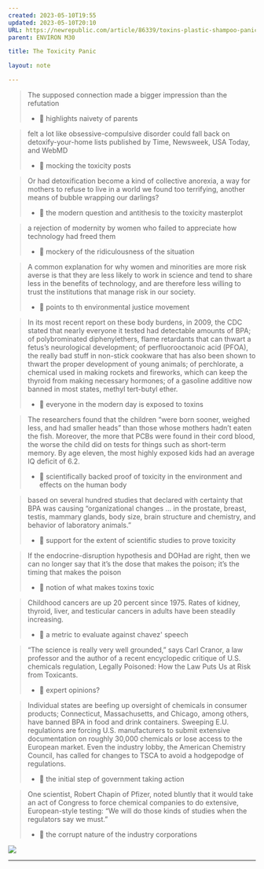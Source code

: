 ```yaml
---
created: 2023-05-10T19:55
updated: 2023-05-10T20:10
URL: https://newrepublic.com/article/86339/toxins-plastic-shampoo-panic
parent: ENVIRON M30

title: The Toxicity Panic

layout: note

---
```

> The supposed connection made a bigger impression than the refutation
> 
> - 📝 highlights naivety of parents

> felt a lot like obsessive-compulsive disorder could fall back on detoxify-your-home lists published by Time, Newsweek, USA Today, and WebMD
> 
> - 📝 mocking the toxicity posts

> Or had detoxification become a kind of collective anorexia, a way for mothers to refuse to live in a world we found too terrifying, another means of bubble wrapping our darlings?
> 
> - 📝 the modern question and antithesis to the toxicity masterplot

> a rejection of modernity by women who failed to appreciate how technology had freed them
> 
> - 📝 mockery of the ridiculousness of the situation

> A common explanation for why women and minorities are more risk averse is that they are less likely to work in science and tend to share less in the benefits of technology, and are therefore less willing to trust the institutions that manage risk in our society.
> 
> - 📝 points to th environmental justice movement

> In its most recent report on these body burdens, in 2009, the CDC stated that nearly everyone it tested had detectable amounts of BPA; of polybrominated diphenylethers, flame retardants that can thwart a fetus’s neurological development; of perfluorooctanoic acid (PFOA), the really bad stuff in non-stick cookware that has also been shown to thwart the proper development of young animals; of perchlorate, a chemical used in making rockets and fireworks, which can keep the thyroid from making necessary hormones; of a gasoline additive now banned in most states, methyl tert-butyl ether.
> 
> - 📝 everyone in the modern day is exposed to toxins

> The researchers found that the children “were born sooner, weighed less, and had smaller heads” than those whose mothers hadn’t eaten the fish. Moreover, the more that PCBs were found in their cord blood, the worse the child did on tests for things such as short-term memory. By age eleven, the most highly exposed kids had an average IQ deficit of 6.2.
> 
> - 📝 scientifically backed proof of toxicity in the environment and effects on the human body

> based on several hundred studies that declared with certainty that BPA was causing “organizational changes ... in the prostate, breast, testis, mammary glands, body size, brain structure and chemistry, and behavior of laboratory animals.”
> 
> - 📝 support for the extent of scientific studies to prove toxicity

> If the endocrine-disruption hypothesis and DOHad are right, then we can no longer say that it’s the dose that makes the poison; it’s the timing that makes the poison
> 
> - 📝 notion of what makes toxins toxic

> Childhood cancers are up 20 percent since 1975. Rates of kidney, thyroid, liver, and testicular cancers in adults have been steadily increasing.
> 
> - 📝 a metric to evaluate against chavez' speech

> “The science is really very well grounded,” says Carl Cranor, a law professor and the author of a recent encyclopedic critique of U.S. chemicals regulation, Legally Poisoned: How the Law Puts Us at Risk from Toxicants.
> 
> - 📝 expert opinions?

> Individual states are beefing up oversight of chemicals in consumer products; Connecticut, Massachusetts, and Chicago, among others, have banned BPA in food and drink containers. Sweeping E.U. regulations are forcing U.S. manufacturers to submit extensive documentation on roughly 30,000 chemicals or lose access to the European market. Even the industry lobby, the American Chemistry Council, has called for changes to TSCA to avoid a hodgepodge of regulations.
> 
> - 📝 the initial step of government taking action

> One scientist, Robert Chapin of Pfizer, noted bluntly that it would take an act of Congress to force chemical companies to do extensive, European-style testing: “We will do those kinds of studies when the regulators say we must.”
> 
> - 📝 the corrupt nature of the industry corporations

[![](https://images.newrepublic.com/f5acdc0030e3212e601040dd24d5c2c0c684b15f.png?w=1109&h=577&crop=faces&fit=crop&fm=jpg)](https://images.newrepublic.com/f5acdc0030e3212e601040dd24d5c2c0c684b15f.png?w=1109&h=577&crop=faces&fit=crop&fm=jpg)

---